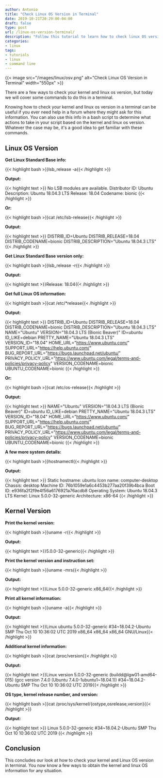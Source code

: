 ```yaml
---
author: Antonio
title: "Check Linux OS Version in Terminal"
date: 2019-10-21T20:29:00-04:00
draft: false
type: post
url: /linux-os-version-terminal/
description: "Follow this tutorial to learn how to check linux OS version in terminal. We will be going over a few ways to get your OS and kernel information from the command line."
categories:
- linux
tags:
- tutorials
- linux
- command line
---
```


{{< image src="/images/linux/osv.png" alt="Check Linux OS Version in Terminal" width="550px" >}}

There are a few ways to check your kernel and linux os version, but today we will cover some commands to do this in a terminal.

Knowing how to check your kernel and linux os version in a terminal can be useful if you ever need help in a forum where they might ask for this information. You can also use this info in a bash script to determine what actions to take in your script based on the kernel and linux os version. Whatever the case may be, it's a good idea to get familiar with these commands.

<!--more-->

## **Linux OS Version**

**Get Linux Standard Base info:**

{{< highlight bash >}}lsb_release -a{{< /highlight >}}

**Output:**

{{< highlight text >}}
No LSB modules are available.
Distributor ID:	Ubuntu
Description:	Ubuntu 18.04.3 LTS
Release:	18.04
Codename:	bionic
{{< /highlight >}}

**Or:**

{{< highlight bash >}}cat /etc/lsb-release{{< /highlight >}}

**Output:**

{{< highlight text >}}
DISTRIB_ID=Ubuntu
DISTRIB_RELEASE=18.04
DISTRIB_CODENAME=bionic
DISTRIB_DESCRIPTION="Ubuntu 18.04.3 LTS"
{{< /highlight >}}

**Get Linux Standard Base version only:**

{{< highlight bash >}}lsb_release -r{{< /highlight >}}

**Output:**

{{< highlight text >}}Release:	18.04{{< /highlight >}}

**Get full Linux OS information:**

{{< highlight bash >}}cat /etc/*release{{< /highlight >}}

**Output:**

{{< highlight text >}}
DISTRIB_ID=Ubuntu
DISTRIB_RELEASE=18.04
DISTRIB_CODENAME=bionic
DISTRIB_DESCRIPTION="Ubuntu 18.04.3 LTS"
NAME="Ubuntu"
VERSION="18.04.3 LTS (Bionic Beaver)"
ID=ubuntu
ID_LIKE=debian
PRETTY_NAME="Ubuntu 18.04.3 LTS"
VERSION_ID="18.04"
HOME_URL="https://www.ubuntu.com/"
SUPPORT_URL="https://help.ubuntu.com/"
BUG_REPORT_URL="https://bugs.launchpad.net/ubuntu/"
PRIVACY_POLICY_URL="https://www.ubuntu.com/legal/terms-and-policies/privacy-policy"
VERSION_CODENAME=bionic
UBUNTU_CODENAME=bionic
{{< /highlight >}}

**Or:**

{{< highlight bash >}}cat /etc/os-release{{< /highlight >}}

**Output:**

{{< highlight text >}}
NAME="Ubuntu"
VERSION="18.04.3 LTS (Bionic Beaver)"
ID=ubuntu
ID_LIKE=debian
PRETTY_NAME="Ubuntu 18.04.3 LTS"
VERSION_ID="18.04"
HOME_URL="https://www.ubuntu.com/"
SUPPORT_URL="https://help.ubuntu.com/"
BUG_REPORT_URL="https://bugs.launchpad.net/ubuntu/"
PRIVACY_POLICY_URL="https://www.ubuntu.com/legal/terms-and-policies/privacy-policy"
VERSION_CODENAME=bionic
UBUNTU_CODENAME=bionic
{{< /highlight >}}

<!--adsense-->

**A few more system details:**

{{< highlight bash >}}hostnamectl{{< /highlight >}}

**Output:**

{{< highlight text >}}
   Static hostname: ubuntu
         Icon name: computer-desktop
           Chassis: desktop
        Machine ID: 76b1059e1a6c4453b277aa20f39b4bca
           Boot ID: e936fa2f2f9e4f56a6176921a76acdb8
  Operating System: Ubuntu 18.04.3 LTS
            Kernel: Linux 5.0.0-32-generic
      Architecture: x86-64
{{< /highlight >}}

## **Kernel Version**

**Print the kernel version:**

{{< highlight bash >}}uname -r{{< /highlight >}}

**Output:**

{{< highlight text >}}5.0.0-32-generic{{< /highlight >}}

**Print the kernel version and instruction set:**

{{< highlight bash >}}uname -mrs{{< /highlight >}}

**Output:**

{{< highlight text >}}Linux 5.0.0-32-generic x86_64{{< /highlight >}}

**Print all kernel information:**

{{< highlight bash >}}uname -a{{< /highlight >}}

**Output:**

{{< highlight text >}}Linux ubuntu 5.0.0-32-generic #34~18.04.2-Ubuntu SMP Thu Oct 10 10:36:02 UTC 2019 x86_64 x86_64 x86_64 GNU/Linux{{< /highlight >}}

**Additional kernel information:**

{{< highlight bash >}}cat /proc/version{{< /highlight >}}

**Output:**

{{< highlight text >}}Linux version 5.0.0-32-generic (buildd@lgw01-amd64-015) (gcc version 7.4.0 (Ubuntu 7.4.0-1ubuntu1~18.04.1)) #34~18.04.2-Ubuntu SMP Thu Oct 10 10:36:02 UTC 2019{{< /highlight >}}

**OS type, kernel release number, and version:**

{{< highlight bash >}}cat /proc/sys/kernel/{ostype,osrelease,version}{{< /highlight >}}

**Output:**

{{< highlight text >}}
Linux
5.0.0-32-generic
#34~18.04.2-Ubuntu SMP Thu Oct 10 10:36:02 UTC 2019
{{< /highlight >}}

## **Conclusion**

This concludes our look at how to check your kernel and Linux OS version in terminal. You now know a few ways to obtain the kernel and linux OS information for any situation.
